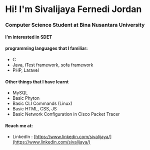 # Hi! I'm Sivalijaya Fernedi Jordan
### Computer Science Student at Bina Nusantara University
#### I’m interested in SDET
#### programming languages that I familiar:
- C
- Java, iTest framework, sofa framework
- PHP, Laravel
#### Other things that I have learnt
- MySQL
- Basic Phyton
- Basic CLI Commands (Linux)
- Basic HTML, CSS, JS
- Basic Network Configuration in Cisco Packet Tracer

#### Reach me at:
- LinkedIn : [https://www.linkedin.com/sivalijaya/](https://www.linkedin.com/sivalijaya/)

